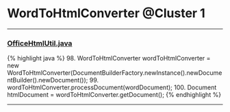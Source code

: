 # WordToHtmlConverter @Cluster 1

***

### [OfficeHtmlUtil.java](https://searchcode.com/codesearch/view/93181874/)
{% highlight java %}
98. WordToHtmlConverter wordToHtmlConverter = new WordToHtmlConverter(DocumentBuilderFactory.newInstance().newDocumentBuilder().newDocument());
99. wordToHtmlConverter.processDocument(wordDocument);
100. Document htmlDocument = wordToHtmlConverter.getDocument();
{% endhighlight %}

***

